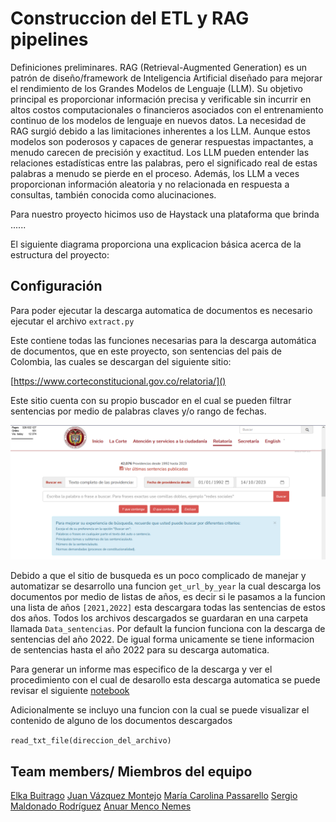 # Construccion del ETL y RAG pipelines
Definiciones preliminares.
RAG (Retrieval-Augmented Generation) es un patrón de diseño/framework de Inteligencia Artificial diseñado para mejorar el rendimiento de los Grandes Modelos de Lenguaje (LLM). Su objetivo principal es proporcionar información precisa y verificable sin incurrir en altos costos computacionales o financieros asociados con el entrenamiento continuo de los modelos de lenguaje en nuevos datos.
La necesidad de RAG surgió debido a las limitaciones inherentes a los LLM. Aunque estos modelos son poderosos y capaces de generar respuestas impactantes, a menudo carecen de precisión y exactitud. Los LLM pueden entender las relaciones estadísticas entre las palabras, pero el significado real de estas palabras a menudo se pierde en el proceso. Además, los LLM a veces proporcionan información aleatoria y no relacionada en respuesta a consultas, también conocida como alucinaciones.

Para nuestro proyecto hicimos uso de Haystack una plataforma que brinda ...... 

El siguiente diagrama proporciona una explicacion básica acerca de la estructura del proyecto:



## Configuración

Para poder ejecutar la descarga automatica de documentos es necesario ejecutar el archivo `extract.py`

Este contiene todas las funciones necesarias para la descarga automática de documentos, que en este proyecto, son sentencias del pais de Colombia, las cuales se descargan del siguiente sitio:

[https://www.corteconstitucional.gov.co/relatoria/]()

Este sitio cuenta con su propio buscador en el cual se pueden filtrar sentencias por medio de palabras claves y/o rango de fechas.

![relatoria_pagina](./image/relatoria_pagina.PNG)

Debido a que el sitio de busqueda es un poco complicado de manejar y automatizar se desarrollo una funcion `get_url_by_year` la cual descarga los documentos por medio de listas de años, es decir si le pasamos a la funcion una lista de años `[2021,2022]` esta descargara todas las sentencias de estos dos años. Todos los archivos descargados se guardaran en una carpeta llamada `Data_sentencias`. Por default la funcion funciona con la descarga de sentencias del año 2022. De igual forma unicamente se tiene informacion de sentencias hasta el año 2022 para su descarga automatica.

Para generar un informe mas especifico de la descarga y ver el procedimiento con el cual de desarollo esta descarga automatica se puede revisar el siguiente [notebook](../notebooks/descarga_url_de_sentencias_en_txt.ipynb)

Adicionalmente se incluyo una funcion con la cual se puede visualizar el contenido de alguno de los documentos descargados

`read_txt_file(direccion_del_archivo)`

## Team members/ Miembros del equipo

[Elka Buitrago](https://github.com/elkabuitrago)
[Juan Vázquez Montejo](https://github.com/juanvazqmont)
[María Carolina Passarello](https://github.com/caropass)
[Sergio Maldonado Rodríguez](https://github.com/SergioRodMa)
[Anuar Menco Nemes](https://github.com/anuarmenco)
